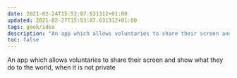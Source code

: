 ```yaml
---
date: 2021-02-24T15:53:07.631312+01:00
updated: 2021-02-27T15:53:07.631312+01:00
tags: geek/idea
description: "An app which allows voluntaries to share their screen and show what they do to the world"
toc: false
---
```

An app which allows voluntaries to share their screen and show what they do to the world, when it is not private
